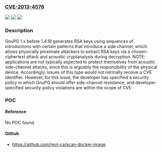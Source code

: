 ### [CVE-2013-4576](https://cve.mitre.org/cgi-bin/cvename.cgi?name=CVE-2013-4576)
![](https://img.shields.io/static/v1?label=Product&message=n%2Fa&color=blue)
![](https://img.shields.io/static/v1?label=Version&message=n%2Fa&color=blue)
![](https://img.shields.io/static/v1?label=Vulnerability&message=n%2Fa&color=brighgreen)

### Description

GnuPG 1.x before 1.4.16 generates RSA keys using sequences of introductions with certain patterns that introduce a side channel, which allows physically proximate attackers to extract RSA keys via a chosen-ciphertext attack and acoustic cryptanalysis during decryption. NOTE: applications are not typically expected to protect themselves from acoustic side-channel attacks, since this is arguably the responsibility of the physical device. Accordingly, issues of this type would not normally receive a CVE identifier. However, for this issue, the developer has specified a security policy in which GnuPG should offer side-channel resistance, and developer-specified security-policy violations are within the scope of CVE.

### POC

#### Reference
No POC found.

#### Github
- https://github.com/revl-ca/scan-docker-image

